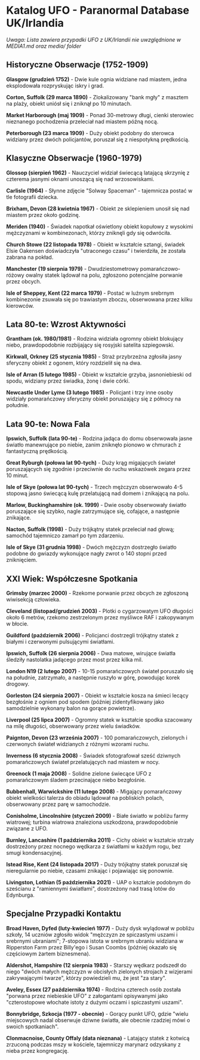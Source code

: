 # Katalog UFO - Paranormal Database UK/Irlandia

*Uwaga: Lista zawiera przypadki UFO z UK/Irlandii nie uwzględnione w MEDIA1.md oraz media/ folder*

## Historyczne Obserwacje (1752-1909)

**Glasgow (grudzień 1752)** - Dwie kule ognia widziane nad miastem, jedna eksplodowała rozpryskując iskry i grad.

**Corton, Suffolk (29 marca 1890)** - Zlokalizowany "bank mgły" z masztem na plaży, obiekt uniósł się i zniknął po 10 minutach.

**Market Harborough (maj 1909)** - Ponad 30-metrowy długi, cienki sterowiec nieznanego pochodzenia przeleciał nad miastem późną nocą.

**Peterborough (23 marca 1909)** - Duży obiekt podobny do sterowca widziany przez dwóch policjantów, poruszał się z niespotykną prędkością.

## Klasyczne Obserwacje (1960-1979)

**Glossop (sierpień 1962)** - Nauczyciel widział świecącą latającą skrzynię z czterema jasnymi oknami unoszącą się nad wrzosowiskami.

**Carlisle (1964)** - Słynne zdjęcie "Solway Spaceman" - tajemnicza postać w tle fotografii dziecka.

**Brixham, Devon (28 kwietnia 1967)** - Obiekt ze sklepieniem unosił się nad miastem przez około godzinę.

**Meriden (1940)** - Świadek napotkał oświetlony obiekt kopułowy z wysokimi mężczyznami w kombinezonach, którzy zniknęli gdy się odwróciła.

**Church Stowe (22 listopada 1978)** - Obiekt w kształcie sztangi, świadek Elsie Oakensen doświadczyła "utraconego czasu" i twierdziła, że została zabrana na pokład.

**Manchester (19 sierpnia 1979)** - Dwudziestometrowy pomarańczowo-różowy owalny statek lądował na polu, zgłoszono potencjalne porwanie przez obcych.

**Isle of Sheppey, Kent (22 marca 1979)** - Postać w luźnym srebrnym kombinezonie zsuwała się po trawiastym zboczu, obserwowana przez kilku kierowców.

## Lata 80-te: Wzrost Aktywności

**Grantham (ok. 1980/1981)** - Rodzina widziała ogromny obiekt blokujący niebo, prawdopodobnie rozbijający się rosyjski satelita szpiegowski.

**Kirkwall, Orkney (25 stycznia 1985)** - Straż przybrzeżna zgłosiła jasny sferyczny obiekt z ogonem, który rozdzielił się na dwa.

**Isle of Arran (5 lutego 1985)** - Obiekt w kształcie grzyba, jasnoniebieski od spodu, widziany przez świadka, żonę i dwie córki.

**Newcastle Under Lyme (3 lutego 1985)** - Policjant i trzy inne osoby widziały pomarańczowy sferyczny obiekt poruszający się z północy na południe.

## Lata 90-te: Nowa Fala

**Ipswich, Suffolk (lata 90-te)** - Rodzina jadąca do domu obserwowała jasne światło manewrujące po niebie, zanim zniknęło pionowo w chmurach z fantastyczną prędkością.

**Great Ryburgh (połowa lat 90-tych)** - Duży krąg migających świateł poruszających się zgodnie i przeciwnie do ruchu wskazówek zegara przez 10 minut.

**Isle of Skye (połowa lat 90-tych)** - Trzech mężczyzn obserwowało 4-5 stopową jasno świecącą kulę przelatującą nad domem i znikającą na polu.

**Marlow, Buckinghamshire (ok. 1999)** - Dwie osoby obserwowały światło poruszające się szybko, nagle zatrzymujące się, cofające, a następnie znikające.

**Nacton, Suffolk (1998)** - Duży trójkątny statek przeleciał nad głową; samochód tajemniczo zamarł po tym zdarzeniu.

**Isle of Skye (31 grudnia 1998)** - Dwóch mężczyzn dostrzegło światło podobne do gwiazdy wykonujące nagły zwrot o 140 stopni przed zniknięciem.

## XXI Wiek: Współczesne Spotkania

**Grimsby (marzec 2000)** - Rzekome porwanie przez obcych ze zgłoszoną wiwisekcją człowieka.

**Cleveland (listopad/grudzień 2003)** - Plotki o cygarzowatym UFO długości około 6 metrów, rzekomo zestrzelonym przez myśliwce RAF i zakopywanym w błocie.

**Guildford (październik 2006)** - Policjanci dostrzegli trójkątny statek z białymi i czerwonymi pulsującymi światłami.

**Ipswich, Suffolk (26 sierpnia 2006)** - Dwa matowe, wirujące światła śledziły nastolatka jadącego przez most przez kilka mil.

**London N19 (2 lutego 2007)** - 10-15 pomarańczowych świateł poruszało się na południe, zatrzymało, a następnie ruszyło w górę, powodując korek drogowy.

**Gorleston (24 sierpnia 2007)** - Obiekt w kształcie kosza na śmieci lecący bezgłośnie z ogniem pod spodem (później zidentyfikowany jako samodzielnie wykonany balon na gorące powietrze).

**Liverpool (25 lipca 2007)** - Ogromny statek w kształcie spodka szacowany na milę długości, obserwowany przez wielu świadków.

**Paignton, Devon (23 września 2007)** - 100 pomarańczowych, zielonych i czerwonych świateł widzianych z różnymi wzorami ruchu.

**Inverness (6 stycznia 2008)** - Świadek sfotografował sześć dziwnych pomarańczowych świateł przelatujących nad miastem w nocy.

**Greenock (1 maja 2008)** - Solidne zielone świecące UFO z pomarańczowym śladem przecinające niebo bezgłośnie.

**Bubbenhall, Warwickshire (11 lutego 2008)** - Migający pomarańczowy obiekt wielkości talerza do obiadu lądował na pobliskich polach, obserwowany przez parę w samochodzie.

**Conisholme, Lincolnshire (styczeń 2009)** - Białe światło w pobliżu farmy wiatrowej; turbina wiatrowa znaleziona uszkodzona, prawdopodobnie związane z UFO.

**Burnley, Lancashire (1 października 2011)** - Cichy obiekt w kształcie strzały dostrzeżony przez nocnego wędkarza z światłami w każdym rogu, bez smugi kondensacyjnej.

**Istead Rise, Kent (24 listopada 2017)** - Duży trójkątny statek poruszał się nieregularnie po niebie, czasami znikając i pojawiając się ponownie.

**Livingston, Lothian (5 października 2021)** - UAP o kształcie podobnym do sześcianu z "ramiennymi światłami", dostrzeżony nad trasą lotów do Edynburga.

## Specjalne Przypadki Kontaktu

**Broad Haven, Dyfed (luty-kwiecień 1977)** - Duży dysk wylądował w pobliżu szkoły, 14 uczniów zgłosiło widok "mężczyzn ze spiczastymi uszami i srebrnymi ubraniami"; 7-stopowa istota w srebrnym ubraniu widziana w Ripperston Farm przez Billy'ego i Susan Coombs (później okazało się częściowym żartem biznesmena).

**Aldershot, Hampshire (12 sierpnia 1983)** - Starszy wędkarz podszedł do niego "dwóch małych mężczyzn w obcisłych zielonych strojach z wizjerami zakrywającymi twarze", którzy powiedzieli mu, że jest "za stary".

**Aveley, Essex (27 października 1974)** - Rodzina czterech osób została "porwana przez niebieskie UFO" z załogantami opisywanymi jako "czterostopowe włochate istoty z dużymi oczami i spiczastymi uszami".

**Bonnybridge, Szkocja (1977 - obecnie)** - Gorący punkt UFO, gdzie "wielu miejscowych nadal obserwuje dziwne światła, ale obecnie rzadziej mówi o swoich spotkaniach".

**Clonmacnoise, County Offaly (data nieznana)** - Latający statek z kotwicą zrzuconą podczas mszy w kościele, tajemniczy marynarz odzyskany z nieba przez kongregację.